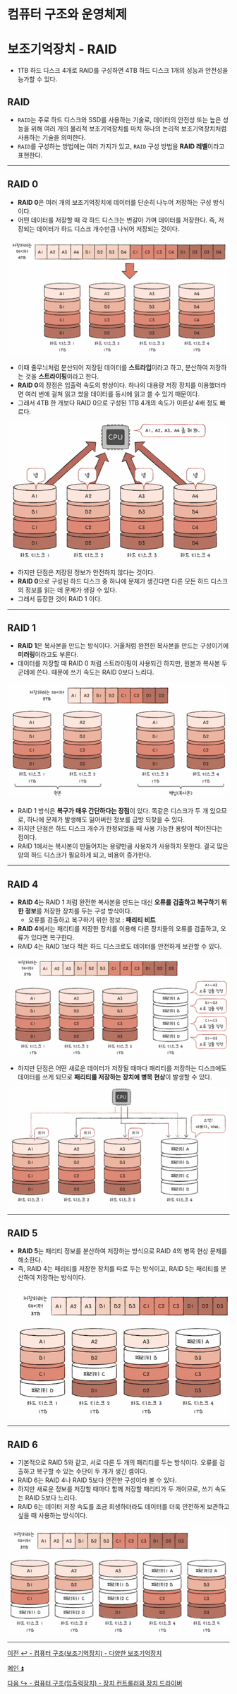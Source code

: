# 컴퓨터 구조와 운영체제

# 보조기억장치 - RAID

- 1TB 하드 디스크 4개로 RAID를 구성하면 4TB 하드 디스크 1개의 성능과 안전성을 능가할 수 있다.

## RAID

- `RAID`는 주로 하드 디스크와 SSD를 사용하는 기술로, 데이터의 안전성 또는 높은 성능을 위해 여러 개의 물리적 보조기억장치를 마치 하나의 논리적
    보조기억장치처럼 사용하는 기술을 의미한다.
- `RAID`를 구성하는 방법에는 여러 가지가 있고, `RAID` 구성 방법을 **RAID 레벨**이라고 표현한다.

---

## RAID 0

- **RAID 0**은 여러 개의 보조기억장치에 데이터를 단순히 나누어 저장하는 구성 방식이다.
- 어떤 데이터를 저장할 때 각 하드 디스크는 번갈아 가며 데이터를 저장한다. 즉, 저장되는 데이터가 하드 디스크 개수만큼 나뉘어 저장되는 것이다.

![img_11.png](image/img_11.png)

- 이때 줄무늬처럼 분산되어 저장된 데이터를 **스트라입**이라고 하고, 분산하여 저장하는 것을 **스트라이핑**이라고 한다.
- **RAID 0**의 장점은 입출력 속도의 향상이다. 하나의 대용량 저장 장치를 이용했더라면 여러 번에 걸쳐 읽고 썼을 데이터를 동시에 읽고 쓸 수 있기 때문이다.
- 그래서 4TB 한 개보다 RAID 0으로 구성된 1TB 4개의 속도가 이론상 4배 정도 빠르다.

![img_12.png](image/img_12.png)

- 하지만 단점은 저장된 정보가 안전하지 않다는 것이다.
- **RAID 0**으로 구성된 하드 디스크 중 하나에 문제가 생긴다면 다른 모든 하드 디스크의 정보를 읽는 데 문제가 생길 수 있다.
- 그래서 등장한 것이 RAID 1 이다.

---

## RAID 1

- **RAID 1**은 복사본을 만드는 방식이다. 거울처럼 완전한 복사본을 만드는 구성이기에 **미러링**이라고도 부른다.
- 데이터를 저장할 때 RAID 0 처럼 스트라이핑이 사용되긴 하지만, 원본과 복사본 두 군데에 쓴다. 때문에 쓰기 속도는 RAID 0보다 느리다.

![img_13.png](image/img_13.png)

- RAID 1 방식은 **복구가 매우 간단하다는 장점**이 있다. 똑같은 디스크가 두 개 있으므로, 하나에 문제가 발생해도 잃어버린 정보를 금방 되찾을 수 있다.
- 하지만 단점은 하드 디스크 개수가 한정되었을 때 사용 가능한 용량이 적어진다는 점이다. 
- RAID 1에서는 복사본이 만들어지는 용량만큼 사용자가 사용하지 못한다. 결국 많은 양의 하드 디스크가 필요하게 되고, 비용이 증가한다.

---

## RAID 4

- **RAID 4**는 RAID 1 처럼 완전한 복사본을 만드는 대신 **오류를 검출하고 복구하기 위한 정보**를 저장한 장치를 두는 구성 방식이다.
  - 오류를 검출하고 복구하기 위한 정보 : **패리티 비트**
- **RAID 4**에서는 패리티를 저장한 장치를 이용해 다른 장치들의 오류를 검출하고, 오류가 있다면 복구한다.
- RAID 4는 RAID 1보다 적은 하드 디스크로도 데이터를 안전하게 보관할 수 있다.

![img_14.png](image/img_14.png)

- 하지만 단점은 어떤 새로운 데이터가 저장될 때마다 패리티를 저장하는 디스크에도 데이터를 쓰게 되므로 **패리티를 저장하는 장치에 병목 현상**이 발생할 수 있다.

![img_15.png](image/img_15.png)

---

## RAID 5

- **RAID 5**는 패리티 정보를 분산하여 저장하는 방식으로 RAID 4의 병목 현상 문제를 해소한다.
- 즉, RAID 4는 패리티를 저장한 장치를 따로 두는 방식이고, RAID 5는 패리티를 분산하여 저장하는 방식이다.

![img_16.png](image/img_16.png)

---

## RAID 6

- 기본적으로 RAID 5와 같고, 서로 다른 두 개의 패리티를 두는 방식이다. 오류를 검출하고 복구할 수 있는 수단이 두 개가 생긴 셈이다.
- RAID 6는 RAID 4나 RAID 5보다 안전한 구성이라 볼 수 있다.
- 하지만 새로운 정보를 저장할 때마다 함께 저장할 패리티가 두 개이므로, 쓰기 속도는 RAID 5보다 느리다.
- RAID 6는 데이터 저장 속도를 조금 희생하더라도 데이터를 더욱 안전하게 보관하고 싶을 때 사용하는 방식이다.

![img_17.png](image/img_17.png)

---

[이전 ↩️ - 컴퓨터 구조(보조기억장치) - 다양한 보조기억장치](https://github.com/genesis12345678/TIL/blob/main/cs/ssd/SSD.md)

[메인 ⏫](https://github.com/genesis12345678/TIL/blob/main/cs/Main.md)

[다음 ↪️ - 컴퓨터 구조(입출력장치) - 장치 컨트롤러와 장치 드라이버](https://github.com/genesis12345678/TIL/blob/main/cs/iodevice/DeviceDriver.md)
